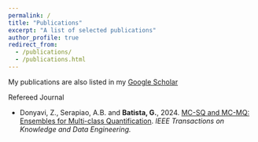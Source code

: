 ```yaml
---
permalink: /
title: "Publications"
excerpt: "A list of selected publications"
author_profile: true
redirect_from: 
  - /publications/
  - /publications.html
---
```



My publications are also listed in my [Google Scholar](https://scholar.google.com/citations?user=takZ6KIAAAAJ&hl=en) 



Refereed Journal 

* Donyavi, Z., Serapiao, A.B. and **Batista, G.**, 2024. [MC-SQ and MC-MQ: Ensembles for Multi-class Quantification](https://ieeexplore.ieee.org/abstract/document/10457862/). <i>IEEE Transactions on Knowledge and Data Engineering.</i>
